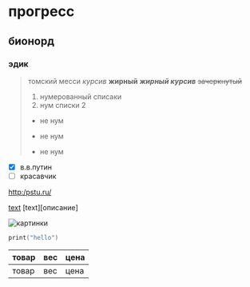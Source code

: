 # прогресс
## бионорд ##
### эдик
> томский месси
> *курсив*
> **жирный**
> ***жирный курсив***
> ~~зачеркнутый~~
> 1. нумерованный списаки
> 2. нум списки 2
> * не нум
> - не нум
> + не нум
- [x] в.в.путин
- [ ] красавчик

<http:/pstu.ru/>

[text](http:/pstu.ru/ "text")
[text][описание]

![картинки](https://cdn.fishki.net/upload/post/2020/02/04/3221227/ef5fc5a3c47984895e23dd4611900524.jpg "описание")


```C
print("hello")
```

|товар|вес|цена|
|--|--|--|
|товар|вес|цена|

